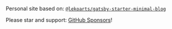Personal site based on:
[`@lekoarts/gatsby-starter-minimal-blog`](https://github.com/LekoArts/gatsby-starter-minimal-blog)

Please star and support: [GitHub Sponsors](https://github.com/sponsors/LekoArts)!
